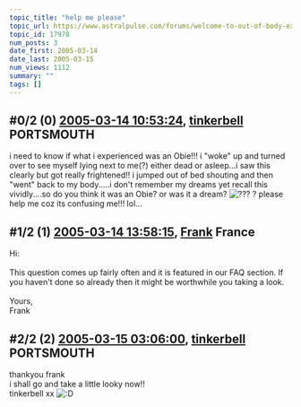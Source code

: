 ```yaml
---
topic_title: "help me please"
topic_url: https://www.astralpulse.com/forums/welcome-to-out-of-body-experiences!/help-me-please-17978
topic_id: 17978
num_posts: 3
date_first: 2005-03-14
date_last: 2005-03-15
num_views: 1112
summary: ""
tags: []
---
```


## \#0/2 (0) [2005-03-14 10:53:24](https://www.astralpulse.com/forums/index.php?msg=155700), [tinkerbell](https://www.astralpulse.com/forums/profile/?u=8078) PORTSMOUTH ##
<section>
i need to know if what i experienced was an Obie!!! i "woke" up and turned over to see myself lying next to me(?) either dead or asleep...i saw this clearly but got really frightened!! i jumped out of bed shouting and then "went" back to my body.....i don't remember my dreams yet recall this vividly....so do you think it was an Obie? or was it a dream?
<img alt="???" class="smiley" src="https://www.astralpulse.com/forums/Smileys/fugue/huh.png" title="Huh"/>
? please help me coz its confusing me!!! lol...
</section>

## \#1/2 (1) [2005-03-14 13:58:15](https://www.astralpulse.com/forums/index.php?msg=155721), [Frank](https://www.astralpulse.com/forums/profile/?u=359) France ##
<section>
Hi:
<br>
<br>
This question comes up fairly often and it is featured in our FAQ section. If you haven't done so already then it might be worthwhile you taking a look.
<br>
<br>
Yours,
<br>
Frank
</section>

## \#2/2 (2) [2005-03-15 03:06:00](https://www.astralpulse.com/forums/index.php?msg=155862), [tinkerbell](https://www.astralpulse.com/forums/profile/?u=8078) PORTSMOUTH ##
<section>
thankyou frank
<br>
i shall go and take a little looky now!!
<br>
tinkerbell xx
<img alt=":D" class="smiley" src="https://www.astralpulse.com/forums/Smileys/fugue/cheesy.png" title="Cheesy"/>
</section>